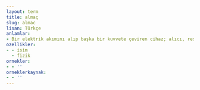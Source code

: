 ```yaml
---
layout: term
title: almaç
slug: almac
lisan: Türkçe
anlamlar:
- Bir elektrik akımını alıp başka bir kuvvete çeviren cihaz; alıcı, reseptör
ozellikler:
- - isim
  - fizik
ornekler:
- - ''
orneklerkaynak:
- - ''
---
```


